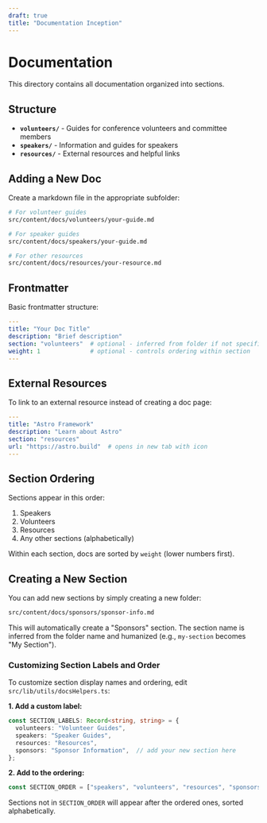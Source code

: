 ```yaml
---
draft: true
title: "Documentation Inception"
---
```


# Documentation

This directory contains all documentation organized into sections.

## Structure

- **`volunteers/`** - Guides for conference volunteers and committee members
- **`speakers/`** - Information and guides for speakers
- **`resources/`** - External resources and helpful links

## Adding a New Doc

Create a markdown file in the appropriate subfolder:

```bash
# For volunteer guides
src/content/docs/volunteers/your-guide.md

# For speaker guides
src/content/docs/speakers/your-guide.md

# For other resources
src/content/docs/resources/your-resource.md
```

## Frontmatter

Basic frontmatter structure:

```yaml
---
title: "Your Doc Title"
description: "Brief description"
section: "volunteers"  # optional - inferred from folder if not specified
weight: 1              # optional - controls ordering within section
---
```

## External Resources

To link to an external resource instead of creating a doc page:

```yaml
---
title: "Astro Framework"
description: "Learn about Astro"
section: "resources"
url: "https://astro.build"  # opens in new tab with icon
---
```

## Section Ordering

Sections appear in this order:

1. Speakers
2. Volunteers
3. Resources
4. Any other sections (alphabetically)

Within each section, docs are sorted by `weight` (lower numbers first).

## Creating a New Section

You can add new sections by simply creating a new folder:

```bash
src/content/docs/sponsors/sponsor-info.md
```

This will automatically create a "Sponsors" section. The section name is inferred from the folder name and humanized (e.g., `my-section` becomes "My Section").

### Customizing Section Labels and Order

To customize section display names and ordering, edit `src/lib/utils/docsHelpers.ts`:

**1. Add a custom label:**

```typescript
const SECTION_LABELS: Record<string, string> = {
  volunteers: "Volunteer Guides",
  speakers: "Speaker Guides",
  resources: "Resources",
  sponsors: "Sponsor Information",  // add your new section here
};
```

**2. Add to the ordering:**

```typescript
const SECTION_ORDER = ["speakers", "volunteers", "resources", "sponsors"] as const;
```

Sections not in `SECTION_ORDER` will appear after the ordered ones, sorted alphabetically.
